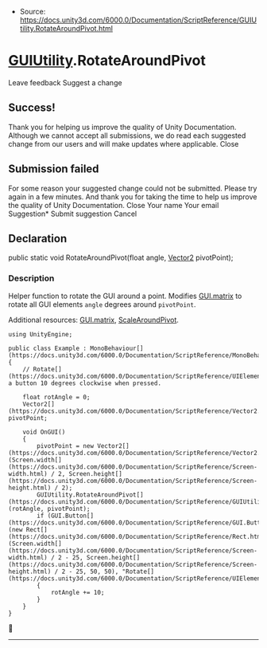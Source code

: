 * Source: https://docs.unity3d.com/6000.0/Documentation/ScriptReference/GUIUtility.RotateAroundPivot.html

#  [GUIUtility](https://docs.unity3d.com/6000.0/Documentation/ScriptReference/GUIUtility.html).RotateAroundPivot
Leave feedback
Suggest a change
## Success!
Thank you for helping us improve the quality of Unity Documentation. Although we cannot accept all submissions, we do read each suggested change from our users and will make updates where applicable.
Close
## Submission failed
For some reason your suggested change could not be submitted. Please <a>try again</a> in a few minutes. And thank you for taking the time to help us improve the quality of Unity Documentation.
Close
Your name Your email Suggestion* Submit suggestion
Cancel
## Declaration
public static void RotateAroundPivot(float angle, [Vector2](https://docs.unity3d.com/6000.0/Documentation/ScriptReference/Vector2.html) pivotPoint); 
### Description
Helper function to rotate the GUI around a point.
Modifies [GUI.matrix](https://docs.unity3d.com/6000.0/Documentation/ScriptReference/GUI-matrix.html) to rotate all GUI elements `angle` degrees around `pivotPoint`.  
  
Additional resources: [GUI.matrix](https://docs.unity3d.com/6000.0/Documentation/ScriptReference/GUI-matrix.html), [ScaleAroundPivot](https://docs.unity3d.com/6000.0/Documentation/ScriptReference/GUIUtility.ScaleAroundPivot.html).
```
using UnityEngine;  
  
public class Example : MonoBehaviour[](https://docs.unity3d.com/6000.0/Documentation/ScriptReference/MonoBehaviour.html)
{
    // Rotate[](https://docs.unity3d.com/6000.0/Documentation/ScriptReference/UIElements.Rotate.html) a button 10 degrees clockwise when pressed.  
  
    float rotAngle = 0;
    Vector2[](https://docs.unity3d.com/6000.0/Documentation/ScriptReference/Vector2.html) pivotPoint;  
  
    void OnGUI()
    {
        pivotPoint = new Vector2[](https://docs.unity3d.com/6000.0/Documentation/ScriptReference/Vector2.html)(Screen.width[](https://docs.unity3d.com/6000.0/Documentation/ScriptReference/Screen-width.html) / 2, Screen.height[](https://docs.unity3d.com/6000.0/Documentation/ScriptReference/Screen-height.html) / 2);
        GUIUtility.RotateAroundPivot[](https://docs.unity3d.com/6000.0/Documentation/ScriptReference/GUIUtility.RotateAroundPivot.html)(rotAngle, pivotPoint);
        if (GUI.Button[](https://docs.unity3d.com/6000.0/Documentation/ScriptReference/GUI.Button.html)(new Rect[](https://docs.unity3d.com/6000.0/Documentation/ScriptReference/Rect.html)(Screen.width[](https://docs.unity3d.com/6000.0/Documentation/ScriptReference/Screen-width.html) / 2 - 25, Screen.height[](https://docs.unity3d.com/6000.0/Documentation/ScriptReference/Screen-height.html) / 2 - 25, 50, 50), "Rotate[](https://docs.unity3d.com/6000.0/Documentation/ScriptReference/UIElements.Rotate.html)"))
        {
            rotAngle += 10;
        }
    }
}

```

* * *
